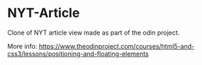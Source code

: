 # NYT-Article

Clone of NYT article view made as part of the odin project.

More info: https://www.theodinproject.com/courses/html5-and-css3/lessons/positioning-and-floating-elements